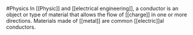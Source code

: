 #Physics In [[Physic]] and [[electrical engineering]], a conductor is an object or type of material that allows the flow of [[charge]] in one or more directions. Materials made of [[metal]] are common [[electric]]al conductors. 